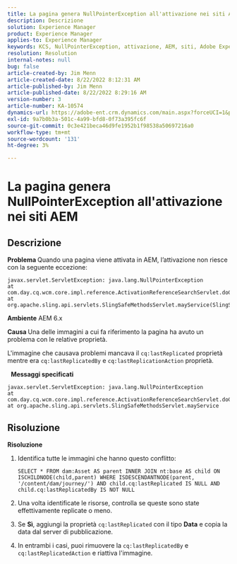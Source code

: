 ```yaml
---
title: La pagina genera NullPointerException all'attivazione nei siti AEM
description: Descrizione
solution: Experience Manager
product: Experience Manager
applies-to: Experience Manager
keywords: KCS, NullPointerException, attivazione, AEM, siti, Adobe Experience Manager, 6.x
resolution: Resolution
internal-notes: null
bug: false
article-created-by: Jim Menn
article-created-date: 8/22/2022 8:12:31 AM
article-published-by: Jim Menn
article-published-date: 8/22/2022 8:29:16 AM
version-number: 3
article-number: KA-10574
dynamics-url: https://adobe-ent.crm.dynamics.com/main.aspx?forceUCI=1&pagetype=entityrecord&etn=knowledgearticle&id=3420272b-f221-ed11-b83e-0022480866ad
exl-id: 9a7b0b3a-501c-4a99-bfd8-0f73a395fc6f
source-git-commit: 0c3e421beca46d9fe1952b1f98538a50697216a0
workflow-type: tm+mt
source-wordcount: '131'
ht-degree: 3%

---
```


# La pagina genera NullPointerException all&#39;attivazione nei siti AEM

## Descrizione


<b>Problema </b>
Quando una pagina viene attivata in AEM, l’attivazione non riesce con la seguente eccezione:


```
javax.servlet.ServletException: java.lang.NullPointerException
at com.day.cq.wcm.core.impl.reference.ActivationReferenceSearchServlet.doGet(ActivationReferenceSearchServlet.java:175)
at org.apache.sling.api.servlets.SlingSafeMethodsServlet.mayService(SlingSafeMethodsServlet.java:269)
```


<b>Ambiente</b>
AEM 6.x

<b>Causa </b>
Una delle immagini a cui fa riferimento la pagina ha avuto un problema con le relative proprietà.

L&#39;immagine che causava problemi mancava il `cq:lastReplicated` proprietà mentre era `cq:lastReplicatedBy` e `cq:lastReplicationAction` proprietà.

 
<b>Messaggi specificati</b>


```
javax.servlet.ServletException: java.lang.NullPointerException
at com.day.cq.wcm.core.impl.reference.ActivationReferenceSearchServlet.doGet
at org.apache.sling.api.servlets.SlingSafeMethodsServlet.mayService
```



## Risoluzione


<b>Risoluzione</b>

1. Identifica tutte le immagini che hanno questo conflitto:

   ```
   SELECT * FROM dam:Asset AS parent INNER JOIN nt:base AS child ON ISCHILDNODE(child,parent) WHERE ISDESCENDANTNODE(parent, '/content/dam/journey/') AND child.cq:lastReplicated IS NULL AND child.cq:lastReplicatedBy IS NOT NULL
   ```

2. Una volta identificate le risorse, controlla se queste sono state effettivamente replicate o meno.
3. Se <b>Sì</b>, aggiungi la proprietà `cq:lastReplicated` con il tipo <b>Data</b> e copia la data dal server di pubblicazione.
4. In entrambi i casi, puoi rimuovere la `cq:lastReplicatedBy` e `cq:lastReplicatedAction` e riattiva l&#39;immagine.
